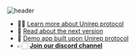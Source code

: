 ![header](https://user-images.githubusercontent.com/16527634/206518619-e71a28c2-1147-47d2-9528-9e85b99237da.png)
- ✍🏻 [Learn more about Unirep protocol](https://unirep.gitbook.io/unirep/introduction)
- 🔬 [Read about the next version](https://developer.unirep.io/)
- 👀 [Demo app built upon Unirep protocol](https://unirep.social/)
- 👉🏻 [**Join our discord channel**](https://discord.gg/VzMMDJmYc5)

